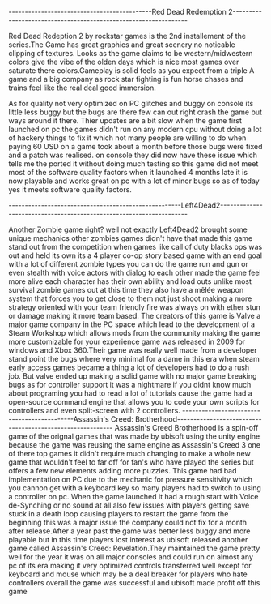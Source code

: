 --------------------------------------------Red Dead Redemption 2----------------------------------------------------------------

Red Dead Redeption 2 by rockstar games is the 2nd installement of the series.The Game has great graphics and great scenery no noticable clipping of textures. Looks as the game claims to be western/midwestern colors give the vibe of the olden days which is nice most games over saturate there colors.Gameplay is solid feels as you expect from a triple A game and a big company as rock star fighting is fun horse chases and trains feel like the real deal good immersion.

  As for quality not very optimized on PC glitches and buggy on console its little less buggy but the bugs are there few can out right crash the game but ways around it there. Thier updates are a bit slow when the game first launched on pc the games didn't run on any modern cpu without doing a lot of hackery things to fix it which not many people are willing to do when paying 60 USD on a game took about a month before those bugs were fixed and a patch was realised. on console they did now have these issue which tells me the ported it without doing much testing so this game did not meet most of the software quality factors when it launched 4 months late it is now playable and works great on pc with a lot of minor bugs so as of today yes it meets software quality factors.
  
-----------------------------------------------------Left4Dead2--------------------------------------------------------------------

Another Zombie game right? well not exactly Left4Dead2 brought some unique mechanics other zombies games didn't have that made this game stand out from the competition when games like call of duty blacks ops was out and held its own its a 4 player co-op story based game with an end goal with a lot of different zombie types you can do the game run and gun or even stealth with voice actors with dialog to each other made the game feel more alive each character has their own ability and load outs unlike most survival zombie games out at this time they also have a mêlée weapon system that forces you to get close to them not just shoot making a more strategy oriented with your team friendly fire was always on with ether stun or damage making it more team based.
  The creators of this game is Valve a major game company in the PC space which lead to the development of a Steam  Workshop which allows mods from the community making the game more customizable for your experience game was released in 2009 for windows and Xbox 360.Their game was really well made from a developer stand point the bugs where very minimal for a dame in this era when steam early access games became a thing a lot of developers had to do a rush job. But valve ended up making a solid game with no major game breaking bugs as for controller support it was a nightmare if you didnt know much about programing you had to read a lot of tutorials cause the game had a open-source command engine that allows you to code your own scripts for controllers and even split-screen with 2 controllers.
--------------------------------------------Assassin's Creed: Brotherhood----------------------------------------------------------
Assassin's Creed Brotherhood is a spin-off game of the orignal games that was made by ubisoft using the unity engine because the game was reusing the same engine as Assassin's Creed 3 one of there top games it didn't require much changing to make a whole new game that wouldn't feel to far off for fan's who have played the series but offers a few new elements adding more puzzles. This game had bad implementation on PC due to the mechanic for pressure sensitivity which you cannon get with a keyboard key so many players had to switch to using a controller on pc.
  When the game launched it had a rough start with Voice de-Synching or no sound at all also few issues with players getting save stuck in a death loop causing players to restart the game from the beginning  this was a major issue the company could not fix for a month after release.After a year past the game was better less buggy and more playable but in this time players lost interest as ubisoft released another game called Assassin's Creed: Revelation.They maintained the game pretty well for the year it was on all major consoles and could run on almost any pc of its era making it very optimized controls transferred well except for keyboard and mouse which may be a deal breaker for players who hate controllers overall the game was successful and ubisoft made profit off this game
